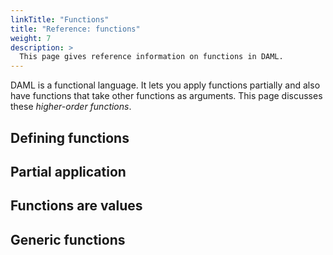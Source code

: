 ```yaml
---
linkTitle: "Functions"
title: "Reference: functions"
weight: 7
description: >
  This page gives reference information on functions in DAML.
---
```


DAML is a functional language. It lets you apply functions partially and also have functions that take other functions as arguments. This page discusses these *higher-order functions*.

## Defining functions

## Partial application

## Functions are values

## Generic functions
